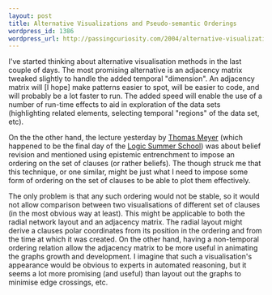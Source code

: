 ```yaml
--- 
layout: post
title: Alternative Visualizations and Pseudo-semantic Orderings
wordpress_id: 1386
wordpress_url: http://passingcuriosity.com/2004/alternative-visualizations-and-pseudo-semantic-orderings/
---
```


I've started thinking about alternative visualisation methods in the last
couple of days. The most promising alternative is an adjacency matrix tweaked
slightly to handle the added temporal "dimension". An adjacency matrix will [I
hope] make patterns easier to spot, will be easier to code, and will probably
be a lot faster to run. The added speed will enable the use of a number of
run-time effects to aid in exploration of the data sets (highlighting related
elements, selecting temporal "regions" of the data set, etc).

On the the other hand, the lecture yesterday by [Thomas Meyer][1] (which
happened to be the final day of the [Logic Summer School][2]) was about belief
revision and mentioned using epistemic entrenchment to impose an ordering on
the set of clauses (or rather beliefs). The though struck me that this
technique, or one similar, might be just what I need to impose some form of
ordering on the set of clauses to be able to plot them effectively.

[1]: http://www.cse.unsw.edu.au/~tmeyer/pubs.html
[2]: http://lss.rsise.anu.edu.au

The only problem is that any such ordering would not be stable, so it would
not allow comparison between two visualisations of different set of clauses
(in the most obvious way at least). This might be applicable to both the
radial network layout and an adjacency matrix. The radial layout might derive
a clauses polar coordinates from its position in the ordering and from the
time at which it was created. On the other hand, having a non-temporal
ordering relation allow the adjacency matrix to be more useful in animating
the graphs growth and development. I imagine that such a visualisation's
appearance would be obvious to experts in automated reasoning, but it seems a
lot more promising (and useful) than layout out the graphs to minimise edge
crossings, etc.
